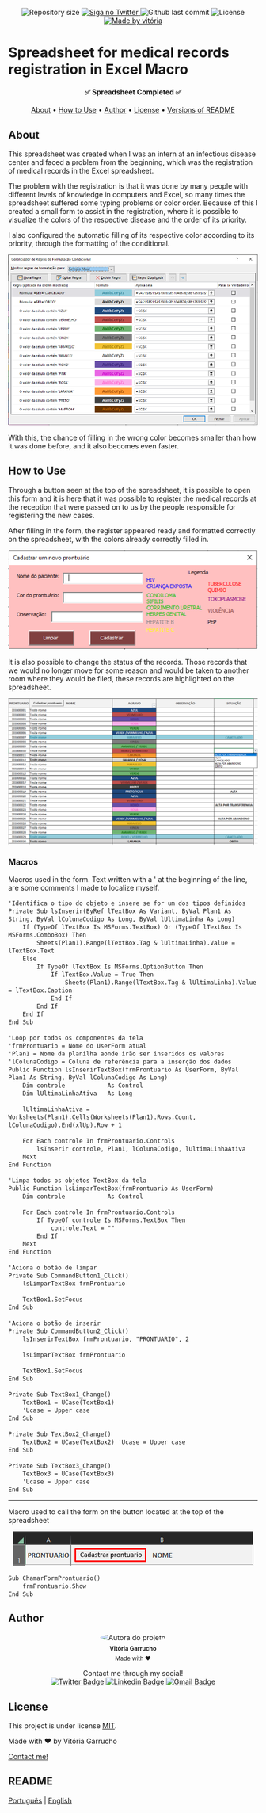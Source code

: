 <p align="center">
  <img alt="Repository size" src="https://img.shields.io/github/directory-file-count/marelps/excel-agendamento-de-consulta?style=flat-square">
  <a href="https://twitter.com/piterparquinho">
    <img alt="Siga no Twitter" src="https://img.shields.io/twitter/url?style=social&url=https%3A%2F%2Ftwitter.com%2Fpiterparquinho">
  </a>
  <img alt="Github last commit" src="https://img.shields.io/github/last-commit/marelps/excel-agendamento-de-consulta?style=flat-square">
   <img alt="License" src="https://img.shields.io/badge/license-MIT-brightgreen">
  <a href="https://rocketseat.com.br">
    <img alt="Made by vitória" src="https://img.shields.io/badge/made%20by-Vitória-%237519C1">
  </a>

# Spreadsheet for medical records registration in Excel Macro
<h4 align="center"> 
	✅ Spreadsheet Completed ✅
</h4>

<p align="center">
 <a href="#about">About</a> •
 <a href="#how-to-use">How to Use</a> •  
 <a href="#author">Author</a> • 
  <a href="#license">License</a> • 
 <a href="#readme">Versions of README</a>
</p>

## About
This spreadsheet was created when I was an intern at an infectious disease center and faced a problem from the beginning, which was the registration of medical records in the Excel spreadsheet.

The problem with the registration is that it was done by many people with different levels of knowledge in computers and Excel, so many times the spreadsheet suffered some typing problems or color order. Because of this I created a small form to assist in the registration, where it is possible to visualize the colors of the respective disease and the order of its priority. 

I also configured the automatic filling of its respective color according to its priority, through the formatting of the conditional.

<p align="center">
<img src="imgs/condicional.png" alt="Conditional Formatting">
</p>

With this, the chance of filling in the wrong color becomes smaller than how it was done before, and it also becomes even faster.

 ## How to Use
 Through a button seen at the top of the spreadsheet, it is possible to open this form and it is here that it was possible to register the medical records at the reception that were passed on to us by the people responsible for registering the new cases. 
 
 After filling in the form, the register appeared ready and formatted correctly on the spreadsheet, with the colors already correctly filled in.

<p align="center">
   <img src="imgs/form.png" alt="Form">
</p>

It is also possible to change the status of the records. Those records that we would no longer move for some reason and would be taken to another room where they would be filed, these records are highlighted on the spreadsheet.

<p align="center">
<img src="imgs/planilha.png" alt="Spreadsheet">
</p>

 ### Macros
 Macros used in the form. Text written with a ' at the beginning of the line, are some comments I made to localize myself.
```
'Identifica o tipo do objeto e insere se for um dos tipos definidos
Private Sub lsInserir(ByRef lTextBox As Variant, ByVal Plan1 As String, ByVal lColunaCodigo As Long, ByVal lUltimaLinha As Long)
    If (TypeOf lTextBox Is MSForms.TextBox) Or (TypeOf lTextBox Is MSForms.ComboBox) Then
        Sheets(Plan1).Range(lTextBox.Tag & lUltimaLinha).Value = lTextBox.Text
    Else
        If TypeOf lTextBox Is MSForms.OptionButton Then
            If lTextBox.Value = True Then
                Sheets(Plan1).Range(lTextBox.Tag & lUltimaLinha).Value = lTextBox.Caption
            End If
        End If
    End If
End Sub

'Loop por todos os componentes da tela
'frmProntuario = Nome do UserForm atual
'Plan1 = Nome da planilha aonde irão ser inseridos os valores
'lColunaCodigo = Coluna de referência para a inserção dos dados
Public Function lsInserirTextBox(frmProntuario As UserForm, ByVal Plan1 As String, ByVal lColunaCodigo As Long)
    Dim controle            As Control
    Dim lUltimaLinhaAtiva   As Long
    
    lUltimaLinhaAtiva = Worksheets(Plan1).Cells(Worksheets(Plan1).Rows.Count, lColunaCodigo).End(xlUp).Row + 1
    
    For Each controle In frmProntuario.Controls
        lsInserir controle, Plan1, lColunaCodigo, lUltimaLinhaAtiva
    Next
End Function

'Limpa todos os objetos TextBox da tela
Public Function lsLimparTextBox(frmProntuario As UserForm)
    Dim controle            As Control
    
    For Each controle In frmProntuario.Controls
        If TypeOf controle Is MSForms.TextBox Then
            controle.Text = ""
        End If
    Next
End Function

'Aciona o botão de limpar
Private Sub CommandButton1_Click()
    lsLimparTextBox frmProntuario
    
    TextBox1.SetFocus
End Sub

'Aciona o botão de inserir
Private Sub CommandButton2_Click()
    lsInserirTextBox frmProntuario, "PRONTUARIO", 2
    
    lsLimparTextBox frmProntuario
    
    TextBox1.SetFocus
End Sub

Private Sub TextBox1_Change()
    TextBox1 = UCase(TextBox1)
    'Ucase = Upper case
End Sub

Private Sub TextBox2_Change()
    TextBox2 = UCase(TextBox2) 'Ucase = Upper case
End Sub

Private Sub TextBox3_Change()
    TextBox3 = UCase(TextBox3)
    'Ucase = Upper case
End Sub
 ```
 ***
Macro used to call the form on the button located at the top of the spreadsheet
<p align="center">
   <img src="imgs/button.png" alt="Button at the top of the spreadsheet">
</p>

```
Sub ChamarFormProntuario()
    frmProntuario.Show
End Sub
```

## Author
<p align="center">
 <img style="border-radius: 50%;" src="https://avatars.githubusercontent.com/u/48718646?v=4" width="100px;" alt="Autora do projeto"/>
 <br />
 <sub><b>Vitória Garrucho</b></br> Made with ❤️</sub></p>

<p align="center">Contact me through my social!<br>
<a href="https://twitter.com/piterparquinho" target="_blank"><img src="https://img.shields.io/badge/-@piterparquinho-1ca0f1?style=flat-square&labelColor=1ca0f1&logo=twitter&logoColor=white&link=https://twitter.com/piterparquinho" alt="Twitter Badge"></a>
<a href="https://www.linkedin.com/in/vitoriagarrucho/" target="_blank"><img src="https://img.shields.io/badge/-Vitória-blue?style=flat-square&logo=Linkedin&logoColor=white&link=https://www.linkedin.com/in/vitoriagarrucho/" alt="Linkedin Badge"></a>
<a href="mailto:vitoriagarrucho@gmail.com" target="_blank"><img src="https://img.shields.io/badge/-vitoriagarrucho@gmail.com-c14438?style=flat-square&logo=Gmail&logoColor=white&link=mailto:vitoriagarrucho@gmail.com" alt="Gmail Badge"></a>
 </p>

## License

This project is under license [MIT](./LICENSE).

Made with ❤️ by Vitória Garrucho

<a href="https://www.linkedin.com/in/vitoriagarrucho/" target="_blank">Contact me!</a>

## README
[Português](./README.md)  |  [English](./README-en.md)